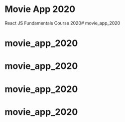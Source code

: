 # Movie App 2020

React JS  Fundamentals Course 2020# movie_app_2020
# movie_app_2020
# movie_app_2020
# movie_app_2020
# movie_app_2020
